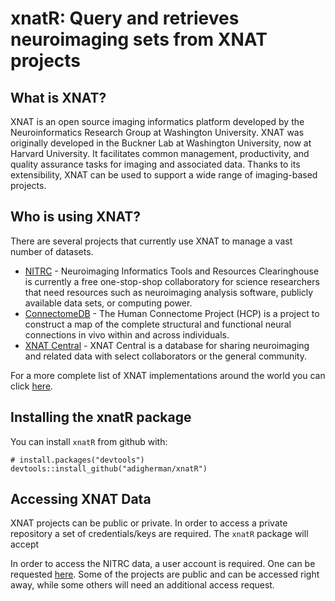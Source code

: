 # xnatR: Query and retrieves neuroimaging sets from XNAT projects

## What is XNAT?
XNAT is an open source imaging informatics platform developed by the Neuroinformatics Research Group at Washington University. XNAT was originally developed in the Buckner Lab at Washington University, now at Harvard University. It facilitates common management, productivity, and quality assurance tasks for imaging and associated data. Thanks to its extensibility, XNAT can be used to support a wide range of imaging-based projects.

## Who is using XNAT?
There are several projects that currently use XNAT to manage a vast number of datasets. 

* [NITRC](https://nitrc.org) - Neuroimaging Informatics Tools and Resources Clearinghouse is currently a free one-stop-shop collaboratory for science researchers that need resources such as neuroimaging analysis software, publicly available data sets, or computing power. 
* [ConnectomeDB](https://db.humanconnectome.org/) -  The Human Connectome Project (HCP) is a project to construct a map of the complete structural and functional neural connections in vivo within and across individuals. 
* [XNAT Central](https://central.xnat.org) - XNAT Central is a database for sharing neuroimaging and related data with select collaborators or the general community. 

For a more complete list of XNAT implementations around the world you can click [here](https://www.xnat.org/about/xnat-implementations.php).

## Installing the xnatR package

You can install `xnatR` from github with:
``` {r}
# install.packages("devtools")
devtools::install_github("adigherman/xnatR")
```

## Accessing XNAT Data

XNAT projects can be public or private. In order to access a private repository a set of credentials/keys are required. The `xnatR` package will accept 

In order to access the NITRC data, a user account is required. One can be requested [here](https://www.nitrc.org/account/register.php). Some of the projects are public and can be accessed right away, while some others will need an additional access request.
